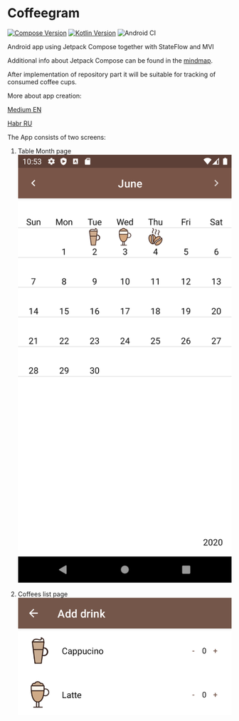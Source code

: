 # Coffeegram

[![Compose Version](https://img.shields.io/badge/Jetpack%20Compose-1.0.0--alpha11-yellow)](https://developer.android.com/jetpack/compose)
[![Kotlin Version](https://img.shields.io/badge/Kotlin-1.4.21--2-blue.svg)](https://kotlinlang.org)
![Android CI](https://github.com/phansier/Coffeegram/workflows/Android%20CI/badge.svg?branch=master)

Android app using Jetpack Compose together with StateFlow and MVI

Additional info about Jetpack Compose can be found in the [mindmap](mindmap.md).

After implementation of repository part it will be suitable for tracking of consumed coffee cups.

More about app creation:

[Medium EN](https://proandroiddev.com/change-my-mind-or-android-development-transformation-to-jetpack-compose-coroutines-e719a342cc52)

[Habr RU](https://habr.com/ru/company/kaspersky/blog/513364/)

The App consists of two screens:
1) Table Month page
![](https://raw.githubusercontent.com/AndreySBer/Coffeegram/master/images/month_table.png)

2) Coffees list page
![](https://raw.githubusercontent.com/AndreySBer/Coffeegram/master/images/coffee_list.png)
